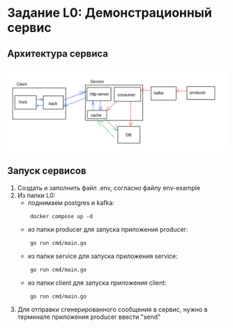 # Задание L0: Демонстрационный сервис

## Архитектура сервиса
![](artifacts/arch.png)

## Запуск сервисов
1) Создать и заполнить файл .env, согласно файлу env-example
2) Из папки L0:
   - поднимаем postgres и kafka:
    ```
        docker compose up -d
    ```
   - из папки producer для запуска приложения producer:
    ```
        go run cmd/main.go
    ```
   - из папки service для запуска приложения service:
    ```
        go run cmd/main.go
    ```
   - из папки client для запуска приложения client:
    ```
        go run cmd/main.go
    ```
3) Для отправки сгенерированного сообщения в сервис, нужно в терминале приложения producer ввести "send"
